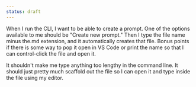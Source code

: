 ```yaml
---
status: draft
---
```


When I run the CLI, I want to be able to create a prompt. One of the options available to me should be "Create new prompt." Then I type the file name minus the.md extension, and it automatically creates that file. Bonus points if there is some way to pop it open in VS Code or print the name so that I can control-click the file and open it. 

It shouldn't make me type anything too lengthy in the command line. It should just pretty much scaffold out the file so I can open it and type inside the file using my editor. 